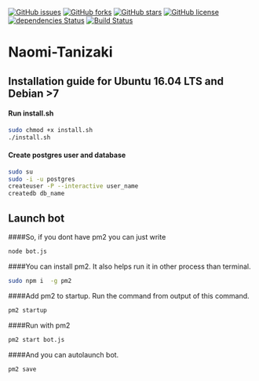 [![GitHub issues](https://img.shields.io/github/issues/iSm1le/Naomi-Tanizaki.svg?style=flat-square)](https://github.com/iSm1le/Naomi-Tanizaki/issues)
[![GitHub forks](https://img.shields.io/github/forks/iSm1le/Naomi-Tanizaki.svg?style=flat-square)](https://github.com/iSm1le/Naomi-Tanizaki/network)
[![GitHub stars](https://img.shields.io/github/stars/iSm1le/Naomi-Tanizaki.svg?style=flat-square)](https://github.com/iSm1le/Naomi-Tanizaki/stargazers)
[![GitHub license](https://img.shields.io/badge/license-MIT-blue.svg?style=flat-square)](https://raw.githubusercontent.com/iSm1le/Naomi-Tanizaki/master/LICENSE)
[![dependencies Status](https://david-dm.org/iSm1le/Naomi-Tanizaki/status.svg?style=flat-square)](https://david-dm.org/iSm1le/Naomi-Tanizaki)
[![Build Status](https://travis-ci.org/iSm1le/Naomi-Tanizaki.svg?branch=master)](https://travis-ci.org/iSm1le/Naomi-Tanizaki)
# Naomi-Tanizaki

## Installation guide for Ubuntu 16.04 LTS and Debian >7

#### Run install.sh
```bash
sudo chmod +x install.sh
./install.sh
```

#### Create postgres user and database
```bash
sudo su
sudo -i -u postgres
createuser -P --interactive user_name
createdb db_name
```

## Launch bot
####So, if you dont have pm2 you can just write
```bash
node bot.js
```
####You can install pm2. It also helps run it in other process than terminal.
```bash
sudo npm i  -g pm2
```
####Add pm2 to startup. Run the command from output of this command.
```bash
pm2 startup
```
####Run with pm2
```bash
pm2 start bot.js
```
####And you can autolaunch bot.
```bash
pm2 save
```